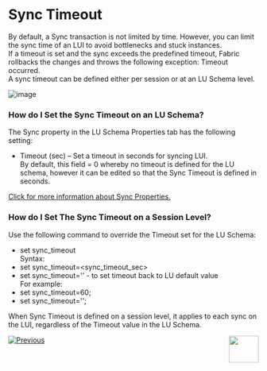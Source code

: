 # Sync Timeout

By default, a Sync transaction is not limited by time. However, you can limit the sync time of an LUI to avoid bottlenecks and stuck instances.\
If a timeout is set and the sync exceeds the predefined timeout, Fabric rollbacks the changes and throws the following exception: Timeout occurred.\
A sync timeout can be defined either per session or at an LU Schema level.

![image](https://k2vacademy.s3.amazonaws.com/Fabric/6_Sync/6_7_sync_timeout_levels.png)



### How do I Set the Sync Timeout on an LU Schema?
The Sync property in the LU Schema Properties tab has the following setting:
* Timeout (sec) – Set a timeout in seconds for syncing LUI.\
By default, this field = 0 whereby no timeout is defined for the LU schema, however it can be edited so that the Sync Timeout is defined in seconds.

[Click for more information about Sync Properties.](https://github.com/k2view-academy/K2View-Academy/blob/master/articles/14_sync_LU_instance/04_sync_methods.md)

### How do I Set The Sync Timeout on a Session Level?
Use the following command to override the Timeout set for the LU Schema:
* set sync_timeout\
Syntax: 
* set sync_timeout=<sync_timeout_sec>
* set sync_timeout='' - to set timeout back to LU default value\
For example:
* set sync_timeout=60;
* set sync_timeout='';

When Sync Timeout is defined on a session level, it applies to each sync on the LUI, regardless of the Timeout value in the LU Schema.


[![Previous](https://github.com/k2view-academy/K2View-Academy/blob/master/articles/images/Previous.png)](https://github.com/k2view-academy/K2View-Academy/blob/master/articles/14_sync_LU_instance/07_sync_levels.md)[<img align="right" width="60" height="54" src="https://github.com/k2view-academy/K2View-Academy/blob/master/articles/images/Next.png">](https://github.com/k2view-academy/K2View-Academy/blob/master/articles/14_sync_LU_instance/09_skip_sync.md)








